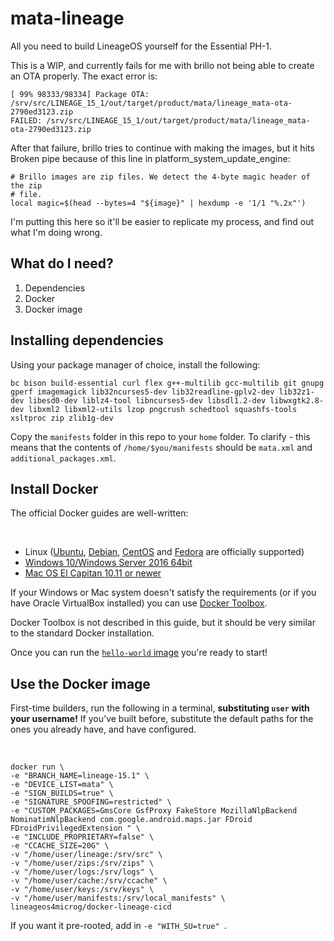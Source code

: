 # mata-lineage
All you need to build LineageOS yourself for the Essential PH-1.

This is a WIP, and currently fails for me with brillo not being able to create an OTA properly. The exact error is:

```
[ 99% 98333/98334] Package OTA: /srv/src/LINEAGE_15_1/out/target/product/mata/lineage_mata-ota-2790ed3123.zip
FAILED: /srv/src/LINEAGE_15_1/out/target/product/mata/lineage_mata-ota-2790ed3123.zip 
```

After that failure, brillo tries to continue with making the images, but it hits Broken pipe because of this line in platform_system_update_engine:

```
# Brillo images are zip files. We detect the 4-byte magic header of the zip
# file.
local magic=$(head --bytes=4 "${image}" | hexdump -e '1/1 "%.2x"')
```


I'm putting this here so it'll be easier to replicate my process, and find out what I'm doing wrong. 


## What do I need?

1. Dependencies
2. Docker
3. Docker image

## Installing dependencies
Using your package manager of choice, install the following:

`bc bison build-essential curl flex g++-multilib gcc-multilib git gnupg gperf imagemagick lib32ncurses5-dev lib32readline-gplv2-dev lib32z1-dev libesd0-dev liblz4-tool libncurses5-dev libsdl1.2-dev libwxgtk2.8-dev libxml2 libxml2-utils lzop pngcrush schedtool squashfs-tools xsltproc zip zlib1g-dev`

Copy the `manifests` folder in this repo to your `home` folder. To clarify - this means that the contents of `/home/$you/manifests` should be `mata.xml` and `additional_packages.xml`.


## Install Docker

The official Docker guides are well-written:

&nbsp; 

* Linux ([Ubuntu](https://docs.docker.com/install/linux/docker-ce/ubuntu/), [Debian](https://docs.docker.com/install/linux/docker-ce/debian/), [CentOS](https://docs.docker.com/install/linux/docker-ce/centos/) and [Fedora](https://docs.docker.com/install/linux/docker-ce/fedora/) are officially supported)
* [Windows 10/Windows Server 2016 64bit](https://docs.docker.com/docker-for-windows/install/)
* [Mac OS El Capitan 10.11 or newer](https://docs.docker.com/docker-for-mac/install/)

If your Windows or Mac system doesn't satisfy the requirements (or if you have Oracle VirtualBox installed) you can use [Docker Toolbox](https://docs.docker.com/toolbox/overview/).

Docker Toolbox is not described in this guide, but it should be very similar to the standard Docker installation.

Once you can run the [`hello-world` image](https://docs.docker.com/get-started/#test-docker-installation) you're ready to start!

## Use the Docker image 

First-time builders, run the following in a terminal, **substituting `user` with your username!**
If you've built before, substitute the default paths for the ones you already have, and have configured. 

&nbsp;

```
docker run \ 
-e "BRANCH_NAME=lineage-15.1" \ 
-e "DEVICE_LIST=mata" \ 
-e "SIGN_BUILDS=true" \ 
-e "SIGNATURE_SPOOFING=restricted" \ 
-e "CUSTOM_PACKAGES=GmsCore GsfProxy FakeStore MozillaNlpBackend NominatimNlpBackend com.google.android.maps.jar FDroid FDroidPrivilegedExtension " \ 
-e "INCLUDE_PROPRIETARY=false" \ 
-e "CCACHE_SIZE=20G" \
-v "/home/user/lineage:/srv/src" \ 
-v "/home/user/zips:/srv/zips" \ 
-v "/home/user/logs:/srv/logs" \ 
-v "/home/user/cache:/srv/ccache" \ 
-v "/home/user/keys:/srv/keys" \ 
-v "/home/user/manifests:/srv/local_manifests" \ 
lineageos4microg/docker-lineage-cicd
```

If you want it pre-rooted, add in `-e "WITH_SU=true" `. 